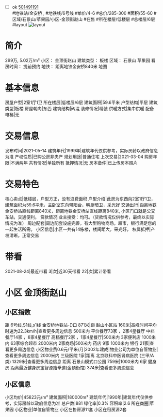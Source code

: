 - [ ] ok [501491191](https://bj.5i5j.com/ershoufang/501491191.html)  
 #地铁站/金安桥 ,  #地铁线/6号线
#单价/4-6 #总价/285-300 #面积/55-60   #区域/石景山/苹果园/小区-金顶街赵山 #在售 #所在楼层/低楼层 #总楼层/6层 #layout 
![layout](http://image2a.5i5j.com/bdir/layout/5ab8293d0a2d4a86a15676f1c909d0f9.jpg_P5.jpg) 
# 简介 
 299万,  5.02万/m² 
小区： 金顶街赵山
建筑类型： 板楼
区域： 石景山 苹果园
看房时间： 提前预约
地铁： 距离地铁金安桥840米 地图
# 基本信息 
 房屋户型|2室1厅1卫
所在楼层|低楼层/6层
建筑面积|59.6平米
户型结构|平层
建筑类型|板楼
房屋朝向|东西
建筑结构|砖混
装修情况|精装
供暖方式|集中供暖
配备电梯|无
# 交易信息 
 发布时间|2021-05-14
建筑年代|1999年|建筑年代仅供参考，实际房龄以政府信息为准
产权性质|已购公房非央产
规划用途|普通住宅
上次交易|2021-03-04
购房年限|不满两年
共有情况|单独所有
抵押情况|无
房本备件|已上传房本照片
# 交易特色 
 核心卖点|低楼层，户型方正，没有浪费面积
户型介绍|此房为东西向2室1厅1卫，建筑面积为59.6平米，主卧室东向带阳台，明厨暗卫，采光好
交通出行|距离地铁金安桥站直线距离840米，距离地铁金安桥站直线距离840米, 小区门口就是公交车站，交通便利。
贷款情况|业主接受：均可。（贷款情况仅供参考，最终以实际情况为准）
周边配套|周边配套设施完善，有大型购物商场，超市，银行满足您的一起生活所需。
小区信息|小区一共有14栋楼，楼间距大，采光好。
权属抵押|产权清晰，正常交易
# 带看 
 2021-08-24|最近带看	 3|次|近30天带看	 22|次|累计带看
# 小区 金顶街赵山
## 小区指数 
 距 6号线,S1线,s1线 金安桥地铁站-D口 871米|距 赵山小区站 160米|高峰时间平均时速为22.3km/h|查看更多周边信息
500米内 平价餐厅73家 ，2家4星餐厅
中档餐厅14家 ，8家4星餐厅
高档餐厅2家 ，1家4星餐厅|500米内 3家便利店
1000米内 63家综合超市
2000米内 2家商场|500米内 药店 9家
1000米内 银行 21家|查看更多周边信息
小区物业费0.6元/平米/月|2002年建成|物业公司为单位自管物业|查看更多周边信息
2000米内 三级医院 1家|距离 北京联科中医肾病医院 (三甲/A类) 1329米|查看更多周边信息
距离 石景山模式口公园 759米|1000米内 6家 健身房
距离最近健身房宝智源跆拳道(金顶街馆) 374米|查看更多周边信息
## 小区信息 
 小区均价|45823元/m²
建筑面积|180000m²
建筑年代|1990年|建筑年代仅供参考，实际房龄以政府信息为准
总户数|881
绿化率|0.3%
容积率|2.6
所在商圈|苹果园
小区物业|单位自管物业
小区在售房源11套
小区在租房源2套
